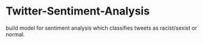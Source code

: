 # Twitter-Sentiment-Analysis
build model for sentiment analysis which classifies tweets as racist/sexist or normal.
